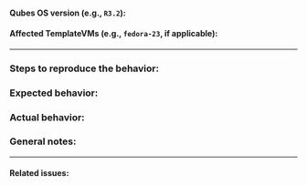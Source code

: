 #### Qubes OS version (e.g., `R3.2`):

#### Affected TemplateVMs (e.g., `fedora-23`, if applicable):


---

### Steps to reproduce the behavior:

### Expected behavior:

### Actual behavior:

### General notes:


---

#### Related issues:


